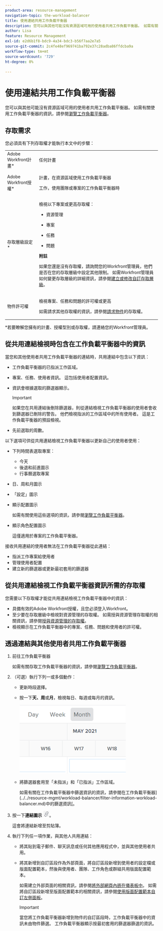 ```yaml
---
product-area: resource-management
navigation-topic: the-workload-balancer
title: 使用連結共用工作負載平衡器
description: 您可以與其他可能沒有資源區域可用的使用者共用工作負載平衡器。 如需有關使用工作負載平衡器的資訊，請參閱瀏覽工作負載平衡器。
author: Lisa
feature: Resource Management
exl-id: e2d6b1f8-bdc9-4a34-bdc3-b56f7aa2e7a5
source-git-commit: 2c4fe48ef969741ba792e37c28adba86ffdcba9a
workflow-type: tm+mt
source-wordcount: '729'
ht-degree: 0%

---
```


# 使用連結共用工作負載平衡器

您可以與其他可能沒有資源區域可用的使用者共用工作負載平衡器。 如需有關使用工作負載平衡器的資訊，請參閱[瀏覽工作負載平衡器](../../resource-mgmt/workload-balancer/navigate-the-workload-balancer.md)。

## 存取需求

您必須具有下列存取權才能執行本文中的步驟：

<table style="table-layout:auto"> 
 <col> 
 <col> 
 <tbody> 
  <tr> 
   <td role="rowheader">Adobe Workfront計畫*</td> 
   <td> <p>任何計畫</p> </td> 
  </tr> 
  <tr> 
   <td role="rowheader">Adobe Workfront授權*</td> 
   <td> <p>計畫，在資源區域使用工作負載平衡器</p>
   <p>工作，使用團隊或專案的工作負載平衡器時</p> </td> 
  </tr> 
  <tr> 
   <td role="rowheader">存取層級設定*</td> 
   <td> <p>檢視以下專案或更高存取權：</p> 
    <ul> 
     <li> <p>資源管理</p> </li> 
     <li> <p>專案</p> </li> 
     <li> <p>任務</p> </li> 
     <li> <p>問題</p> </li> 
    </ul> <p><b>附註</b>

如果您還是沒有存取權，請詢問您的Workfront管理員，他們是否在您的存取層級中設定其他限制。 如需Workfront管理員如何變更存取層級的詳細資訊，請參閱<a href="../../administration-and-setup/add-users/configure-and-grant-access/create-modify-access-levels.md" class="MCXref xref">建立或修改自訂存取層級</a>。</p> </td>
</tr> 
  <tr> 
   <td role="rowheader">物件許可權</td> 
   <td> <p>檢視專案、任務和問題的許可權或更高 </p> <p>如需請求其他存取權的資訊，請參閱<a href="../../workfront-basics/grant-and-request-access-to-objects/request-access.md" class="MCXref xref">請求物件</a>的存取權。</p> </td> 
  </tr> 
 </tbody> 
</table>

&#42;若要瞭解您擁有的計畫、授權型別或存取權，請連絡您的Workfront管理員。

## 從共用連結檢視時包含在工作負載平衡器中的資訊

當您和其他使用者共用工作負載平衡器的連結時，共用連結中包含以下資訊：

* 工作負載平衡器的已指派工作區域。
* 專案、任務、使用者資訊。 這包括使用者配置資訊。
* 資訊會根據選取的篩選器顯示。

  >[!IMPORTANT]
  >
  >如果您在共用連結後刪除篩選器，則從連結檢視工作負載平衡器的使用者會收到篩選器已刪除的警告。 他們檢視指派的工作區域中的所有使用者。 這是工作負載平衡器的預設檢視。

* 先前選取的周數。

以下選項可供從共用連結檢視工作負載平衡器以更新自己的使用者使用：

* 下列時間表選取專案：

   * 今天
   * 後退和前進圖示
   * 行事曆選取專案

* 日、周和月圖示
* 「設定」圖示
* 顯示配置圖示

  如需有關使用這些選項的資訊，請參閱[瀏覽工作負載平衡器](../../resource-mgmt/workload-balancer/navigate-the-workload-balancer.md)。

* 顯示角色配置圖示

  這僅適用於專案的工作負載平衡器。

接收共用連結的使用者無法在工作負載平衡器從此連結：

* 指派工作專案給使用者
* 管理使用者配置
* 建立新的篩選器或更新最初套用的篩選器

## 從共用連結檢視工作負載平衡器資訊所需的存取權

您需要以下存取權才能從共用連結檢視工作負載平衡器中的資訊：

* 具備有效的Adobe Workfront授權，且您必須登入Workfront。
* 至少要在存取層級中檢視對資源管理的存取權。 如需授與資源管理存取權的相關資訊，請參閱[授與資源管理的存取權](../../administration-and-setup/add-users/configure-and-grant-access/grant-access-resource-management.md)。
* 檢視顯示在工作負載平衡器中的專案、任務、問題和使用者的許可權。

## 透過連結與其他使用者共用工作負載平衡器

1. 前往工作負載平衡器

   如需有關存取工作負載平衡器的資訊，請參閱[瀏覽工作負載平衡器](../../resource-mgmt/workload-balancer/navigate-the-workload-balancer.md)。

1. （可選）執行下列一或多個動作：

   * 更新時段選擇。
   * 按一下&#x200B;**天、周**&#x200B;或&#x200B;**月**，檢視每日、每週或每月的資訊。

     ![](assets/month-icon-on-toolbar-selected-wb-350x226.png)

   * 將篩選器套用至「未指派」和「已指派」工作區域。

     如需有關在工作負載平衡器中篩選資訊的資訊，請參閱在工作負載平衡器](../../resource-mgmt/workload-balancer/filter-information-workload-balancer.md)中的篩選資訊[。

1. 按一下&#x200B;**連結圖示** ![](assets/wb-shearable-link-icon-small.png)。

   這會將連結新增至剪貼簿。

1. 執行下列任一項作業，與其他人共用連結：

   * 將其貼到電子郵件、聊天訊息或任何其他應用程式中，並與其他使用者共用。
   * 將其新增到自訂區段作為外部頁面，將自訂區段新增到使用者的設定檔或版面配置範本，然後與使用者、團隊、工作角色或群組共用版面配置範本。

     如需建立外部頁面的相關資訊，請參閱[將外部網頁內嵌在儀表板中](../../reports-and-dashboards/dashboards/creating-and-managing-dashboards/embed-external-web-page-dashboard.md)。 如需將自訂區段新增至版面配置範本的相關資訊，請參閱[使用版面配置範本自訂左側面板](../../administration-and-setup/customize-workfront/use-layout-templates/customize-left-panel.md)。

     >[!IMPORTANT]
     >
     >當您將工作負載平衡器新增到物件的自訂區段時，工作負載平衡器中的資訊未由物件篩選。 工作負載平衡器顯示按最初套用的篩選器篩選的資訊。
